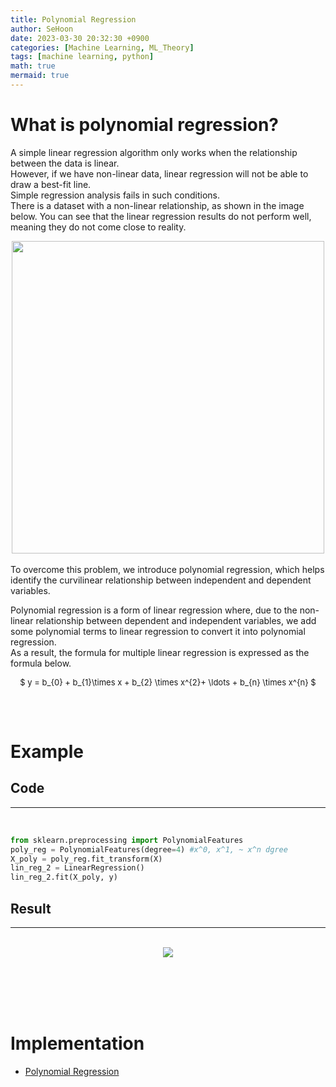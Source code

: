 ```yaml
---
title: Polynomial Regression
author: SeHoon
date: 2023-03-30 20:32:30 +0900
categories: [Machine Learning, ML_Theory]
tags: [machine learning, python]
math: true
mermaid: true
---
```


# What is polynomial regression?<br>

A simple linear regression algorithm only works when the relationship between the data is linear.<br>
However, if we have non-linear data, linear regression will not be able to draw a best-fit line.<br>
Simple regression analysis fails in such conditions.<br>
There is a dataset with a non-linear relationship, as shown in the image below. You can see that the linear regression results do not perform well, meaning they do not come close to reality. <br>
<center>
<img src="https://user-images.githubusercontent.com/28240052/229110371-52985448-6044-4e6a-8d83-3d9728c417d9.png" width=500>
</center>
<br>
To overcome this problem, we introduce polynomial regression, which helps identify the curvilinear relationship between independent and dependent variables.<br>

Polynomial regression is a form of linear regression where, due to the non-linear relationship between dependent and independent variables, we add some polynomial terms to linear regression to convert it into polynomial regression.<br>
As a result, the formula for multiple linear regression is expressed as the formula below.<br>
<center>
<font size="2">

$ y = b_{0} + b_{1}\times x + b_{2} \times x^{2}+ \ldots + b_{n} \times x^{n} $

</font>
</center>
<br><br>

# Example

## Code
---
<br>

```py
from sklearn.preprocessing import PolynomialFeatures
poly_reg = PolynomialFeatures(degree=4) #x^0, x^1, ~ x^n dgree
X_poly = poly_reg.fit_transform(X)
lin_reg_2 = LinearRegression()
lin_reg_2.fit(X_poly, y)
```

## Result
---
<br>
<center>
<img src="https://user-images.githubusercontent.com/28240052/229107607-87fd872e-6551-4a22-a355-6892e8b8c13b.png">
</center>

<br><br><br><br>

# Implementation

+ [Polynomial Regression](https://github.com/csh970605/Machine-LearningA-Z/tree/main/Part%202%20-%20Regression/Section%206%20-%20Polynomial%20Regression/Python)